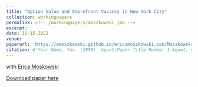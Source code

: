 ```yaml
---
title: "Option Value and Storefront Vacancy in New York City"
collection: workingpapers
permalink: <!-- /workingpapers/moszkowski_jmp -->
excerpt:
date: 11-15-2022
venue: 
paperurl: 'https://emoszkowski.github.io/ericamoszkowski.com/Moszkowski_JMP.pdf'
citation: #'Your Name, You. (2009). &quot;Paper Title Number 1.&quot; <i>Journal 1</i>. 1(1).'
---
```


with [Erica Moskowski](https://www.ericamoszkowski.com/research)

[Download paper here](https://emoszkowski.github.io/ericamoszkowski.com/Moszkowski_JMP.pdf)

